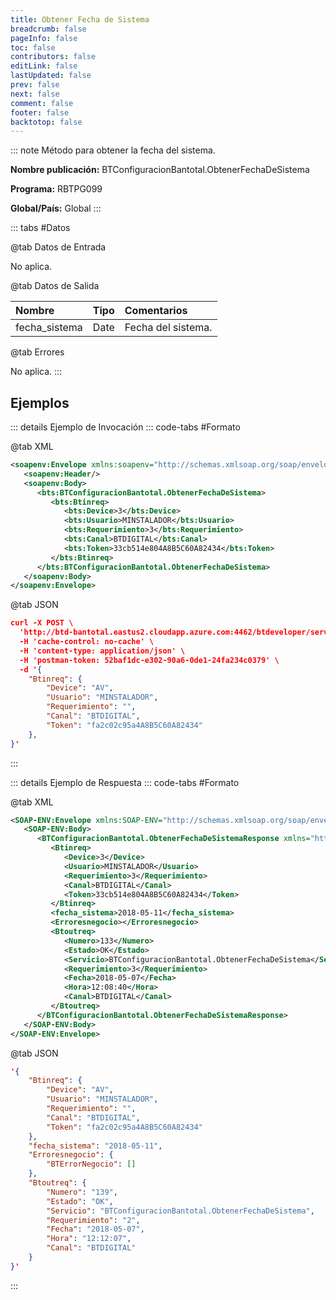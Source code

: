 ```yaml
---
title: Obtener Fecha de Sistema
breadcrumb: false
pageInfo: false
toc: false
contributors: false
editLink: false
lastUpdated: false
prev: false
next: false
comment: false
footer: false
backtotop: false
---
```


<!-- ABRE DATOS DEL MÉTODO -->
::: note Método para obtener la fecha del sistema.

**Nombre publicación:** BTConfiguracionBantotal.ObtenerFechaDeSistema

**Programa:** RBTPG099

**Global/País:** Global
:::
<!-- CIERRA DATOS DEL MÉTODO -->

<!-- ABRE TABLA DE DATOS -->
::: tabs #Datos 

@tab Datos de Entrada

No aplica.

@tab Datos de Salida

Nombre | Tipo | Comentarios
:--------- | :----------- | :-----------
fecha_sistema | Date | Fecha del sistema.

@tab Errores

No aplica.
::: 
<!-- CIERRA TABLA DE DATOS -->

## **Ejemplos**

<!-- ABRE EJEMPLO DE INVOCACIÓN -->
::: details Ejemplo de Invocación 
::: code-tabs #Formato

@tab XML
```xml
<soapenv:Envelope xmlns:soapenv="http://schemas.xmlsoap.org/soap/envelope/" xmlns:bts="http://uy.com.dlya.bantotal/BTSOA/">
   <soapenv:Header/>
   <soapenv:Body>
      <bts:BTConfiguracionBantotal.ObtenerFechaDeSistema>
         <bts:Btinreq>
            <bts:Device>3</bts:Device>
            <bts:Usuario>MINSTALADOR</bts:Usuario>
            <bts:Requerimiento>3</bts:Requerimiento>
            <bts:Canal>BTDIGITAL</bts:Canal>
            <bts:Token>33cb514e804A8B5C60A82434</bts:Token>
         </bts:Btinreq>
      </bts:BTConfiguracionBantotal.ObtenerFechaDeSistema>
   </soapenv:Body>
</soapenv:Envelope>
```

@tab JSON
```json
curl -X POST \
  'http://btd-bantotal.eastus2.cloudapp.azure.com:4462/btdeveloper/servlet/com.dlya.bantotal.odwsbt_BTConfiguracionBantotal?ObtenerFechaDeSistema' \
  -H 'cache-control: no-cache' \
  -H 'content-type: application/json' \
  -H 'postman-token: 52baf1dc-e302-90a6-0de1-24fa234c0379' \
  -d '{
	"Btinreq": {
		"Device": "AV",
		"Usuario": "MINSTALADOR",
		"Requerimiento": "",
		"Canal": "BTDIGITAL",
		"Token": "fa2c02c95a4A8B5C60A82434"
	},
}'
```
:::
<!-- CIERRA EJEMPLO DE INVOCACIÓN -->

<!-- ABRE EJEMPLO DE RESPUESTA -->
::: details Ejemplo de Respuesta 
::: code-tabs #Formato

@tab XML
```xml
<SOAP-ENV:Envelope xmlns:SOAP-ENV="http://schemas.xmlsoap.org/soap/envelope/" xmlns:xsd="http://www.w3.org/2001/XMLSchema" xmlns:SOAP-ENC="http://schemas.xmlsoap.org/soap/encoding/" xmlns:xsi="http://www.w3.org/2001/XMLSchema-instance">
   <SOAP-ENV:Body>
      <BTConfiguracionBantotal.ObtenerFechaDeSistemaResponse xmlns="http://uy.com.dlya.bantotal/BTSOA/">
         <Btinreq>
            <Device>3</Device>
            <Usuario>MINSTALADOR</Usuario>
            <Requerimiento>3</Requerimiento>
            <Canal>BTDIGITAL</Canal>
            <Token>33cb514e804A8B5C60A82434</Token>
         </Btinreq>
         <fecha_sistema>2018-05-11</fecha_sistema>
         <Erroresnegocio></Erroresnegocio>
         <Btoutreq>
            <Numero>133</Numero>
            <Estado>OK</Estado>
            <Servicio>BTConfiguracionBantotal.ObtenerFechaDeSistema</Servicio>
            <Requerimiento>3</Requerimiento>
            <Fecha>2018-05-07</Fecha>
            <Hora>12:08:40</Hora>
            <Canal>BTDIGITAL</Canal>
         </Btoutreq>
      </BTConfiguracionBantotal.ObtenerFechaDeSistemaResponse>
   </SOAP-ENV:Body>
</SOAP-ENV:Envelope>
```

@tab JSON
```json
'{
	"Btinreq": {
		"Device": "AV",
		"Usuario": "MINSTALADOR",
		"Requerimiento": "",
		"Canal": "BTDIGITAL",
		"Token": "fa2c02c95a4A8B5C60A82434"
	},
    "fecha_sistema": "2018-05-11",
    "Erroresnegocio": {
        "BTErrorNegocio": []
    },
    "Btoutreq": {
        "Numero": "139",
        "Estado": "OK",
        "Servicio": "BTConfiguracionBantotal.ObtenerFechaDeSistema",
        "Requerimiento": "2",
        "Fecha": "2018-05-07",
        "Hora": "12:12:07",
        "Canal": "BTDIGITAL"
    }
}'
```
::: 
<!-- CIERRA EJEMPLO DE RESPUESTA -->